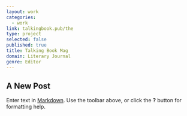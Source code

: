 ```yaml
---
layout: work
categories:
  - work
link: talkingbook.pub/the
type: project
selected: false
published: true
title: Talking Book Mag
domain: Literary Journal
genre: Editor
---
```

## A New Post

Enter text in [Markdown](http://daringfireball.net/projects/markdown/). Use the toolbar above, or click the **?** button for formatting help.
